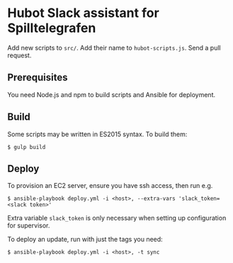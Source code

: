 # Hubot Slack assistant for Spilltelegrafen

Add new scripts to `src/`. Add their name to `hubot-scripts.js`. Send a pull request.

## Prerequisites

You need Node.js and npm to build scripts and Ansible for deployment.

## Build

Some scripts may be written in ES2015 syntax. To build them:

    $ gulp build

## Deploy

To provision an EC2 server, ensure you have ssh access, then run e.g.

    $ ansible-playbook deploy.yml -i <host>, --extra-vars 'slack_token=<slack token>'

Extra variable `slack_token` is only necessary when setting up configuration for supervisor.

To deploy an update, run with just the tags you need:

    $ ansible-playbook deploy.yml -i <host>, -t sync
